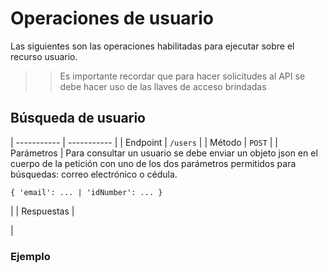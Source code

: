 # Operaciones de usuario

Las siguientes son las operaciones habilitadas para ejecutar sobre el recurso usuario.

>> Es importante recordar que para hacer solicitudes al API se debe hacer uso de las llaves de acceso brindadas

## Búsqueda de usuario

| ----------- | ----------- |
| Endpoint    | `/users`    |
| Método      | `POST`      |
| Parámetros  | Para consultar un usuario se debe enviar un objeto json en el cuerpo de la petición con uno de los dos parámetros permitidos para búsquedas: correo electrónico o cédula.
````
{ 'email': ... | 'idNumber': ... }
````
|
| Respuestas  | 

|

### Ejemplo

